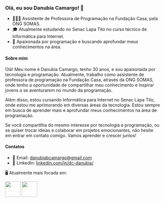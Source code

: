 ### Olá, eu sou Danubia Camargo! 👋

- 👩🏽‍💻 Assistente de Professora de Programação na Fundação Casa, pela ONG SOMAS.
- 🎓 Atualmente estudando no Senac Lapa Tito no curso técnico de Informática para Internet.
- 🚀 Apaixonada por programação e buscando aprofundar meus conhecimentos na área.

#### Sobre mim

Olá! Meu nome é Danubia Camargo, tenho 30 anos, e sou apaixonada por tecnologia e programação. Atualmente, trabalho como assistente de professora de programação na Fundação Casa, através da ONG SOMAS, onde tenho a oportunidade de compartilhar meu conhecimento e inspirar jovens a se aventurarem no mundo da programação.

Além disso, estou cursando Informática para Internet no Senac Lapa Tito, onde estou me aprimorando em diversas áreas da tecnologia. Estou sempre em busca de aprender mais e aprofundar meus conhecimentos na área de programação.

Se você compartilha do mesmo interesse por tecnologia e programação, ou se quiser trocar ideias e colaborar em projetos emocionantes, não hesite em entrar em contato comigo. Vamos aprender e crescer juntos!

#### Contatos

- 📧 Email: [danubiabcamargo@gmail.com](danubiabcamargo@gmail.com)
- 🔗 LinkedIn: [linkedin.com/in/dc-danubia/](https://www.linkedin.com/in/dc-danubia/)

🖥️ Atualmente mais focada em:
<div style="display:inline">
<img width="50px" height="50px" src="https://cdn.jsdelivr.net/gh/devicons/devicon/icons/javascript/javascript-original.svg">
<img widtg="50px" height="50px" src="https://cdn.jsdelivr.net/gh/devicons/devicon/icons/python/python-original.svg"> 
</div>          

